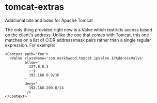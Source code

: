 # tomcat-extras
Additional bits and bobs for Apache Tomcat

The only thing provided right now is a Valve which restricts access based on the client's address.  Unlike the one that
comes with Tomcat, this one matches on a list of CIDR address/mask pairs rather than a single regular expression.  For example:

```
<Context path='foo'>
  <Valve className='com.markhwood.tomcat.ipvalve.IPAddressValve'
         allow='
           127.0.0.1
           ::1
           192.168.0.0/16
         '
         deny='
           192.168.200.0/24
         '/>
</Context>
```
